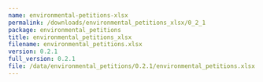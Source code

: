 ```yaml
---
name: environmental-petitions-xlsx
permalink: /downloads/environmental_petitions_xlsx/0_2_1
package: environmental_petitions
title: environmental_petitions_xlsx
filename: environmental_petitions.xlsx
version: 0.2.1
full_version: 0.2.1
file: /data/environmental_petitions/0.2.1/environmental_petitions.xlsx
---
```


